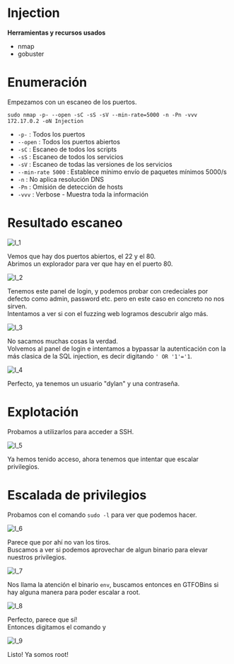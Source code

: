 # Injection
**Herramientas y recursos usados**
- nmap
- gobuster

# Enumeración

Empezamos con un escaneo de los puertos.

`sudo nmap -p- --open -sC -sS -sV --min-rate=5000 -n -Pn -vvv 172.17.0.2 -oN Injection`

- `-p-` : Todos los puertos
- `--open` : Todos los puertos abiertos
- `-sC` : Escaneo de todos los scripts
- `-sS` : Escaneo de todos los servicios
- `-sV` : Escaneo de todas las versiones de los servicios
- `--min-rate 5000` : Establece mínimo envío de paquetes mínimos 5000/s
- `-n` : No aplica resolución DNS
- `-Pn` : Omisión de detección de hosts
- `-vvv` : Verbose - Muestra toda la información

# Resultado escaneo
![I_1](https://github.com/giustiand/DockerLabs-Writeups/blob/main/MuyF%C3%A1cil/.images/Injection/I_1.jpg)   

Vemos que hay dos puertos abiertos, el 22 y el 80.  
Abrimos un explorador para ver que hay en el puerto 80.  

![I_2](https://github.com/giustiand/DockerLabs-Writeups/blob/main/MuyF%C3%A1cil/.images/Injection/I_2.jpg)  

Tenemos este panel de login, y podemos probar con credeciales por defecto como admin, password etc. pero en este caso en concreto no nos sirven.  
Intentamos a ver si con el fuzzing web logramos descubrir algo más.  

![I_3](https://github.com/giustiand/DockerLabs-Writeups/blob/main/MuyF%C3%A1cil/.images/Injection/I_3.jpg)  

No sacamos muchas cosas la verdad.  
Volvemos al panel de login e intentamos a bypassar la autenticación con la más clasica de la SQL injection, es decir digitando `' OR '1'='1`.  

![I_4](https://github.com/giustiand/DockerLabs-Writeups/blob/main/MuyF%C3%A1cil/.images/Injection/I_4.jpg)  

Perfecto, ya tenemos un usuario "dylan" y una contraseña.  

# Explotación
Probamos a utilizarlos para acceder a SSH.  

![I_5](https://github.com/giustiand/DockerLabs-Writeups/blob/main/MuyF%C3%A1cil/.images/Injection/I_5.jpg)  

Ya hemos tenido acceso, ahora tenemos que intentar que escalar privilegios.  

# Escalada de privilegios
Probamos con el comando `sudo -l` para ver que podemos hacer.  
 
![I_6](https://github.com/giustiand/DockerLabs-Writeups/blob/main/MuyF%C3%A1cil/.images/Injection/I_6.jpg)   

Parece que por ahí no van los tiros.  
Buscamos a ver si podemos aprovechar de algun binario para elevar nuestros privilegios.

![I_7](https://github.com/giustiand/DockerLabs-Writeups/blob/main/MuyF%C3%A1cil/.images/Injection/I_7.jpg)  

Nos llama la atención el binario `env`, buscamos entonces en GTFOBins si hay alguna manera para poder escalar a root.  

![I_8](https://github.com/giustiand/DockerLabs-Writeups/blob/main/MuyF%C3%A1cil/.images/Injection/I_8.jpg)   

Perfecto, parece que sí!  
Entonces digitamos el comando y  

![I_9](https://github.com/giustiand/DockerLabs-Writeups/blob/main/MuyF%C3%A1cil/.images/Injection/I_9.jpg)   

Listo! Ya somos root!







